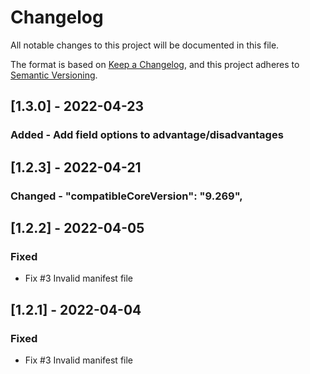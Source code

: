 # Changelog
All notable changes to this project will be documented in this file.

The format is based on [Keep a Changelog](https://keepachangelog.com/en/1.0.0/),
and this project adheres to [Semantic Versioning](https://semver.org/spec/v2.0.0.html).

## [1.3.0] - 2022-04-23
### Added - Add field options to advantage/disadvantages

## [1.2.3] - 2022-04-21
### Changed - "compatibleCoreVersion": "9.269",

## [1.2.2] - 2022-04-05
### Fixed
- Fix #3 Invalid manifest file

## [1.2.1] - 2022-04-04
### Fixed
- Fix #3 Invalid manifest file
